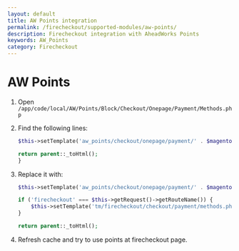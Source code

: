 ```yaml
---
layout: default
title: AW Points integration
permalink: /firecheckout/supported-modules/aw-points/
description: Firecheckout integration with AheadWorks Points
keywords: AW_Points
category: Firecheckout
---
```


# AW Points

 1. Open `/app/code/local/AW/Points/Block/Checkout/Onepage/Payment/Methods.php`
 2. Find the following lines:

    ```php
    $this->setTemplate('aw_points/checkout/onepage/payment/' . $magentoVersionTag . '/methods.phtml');

    return parent::_toHtml();
    }
    ```

 3. Replace it with:

    ```php
    $this->setTemplate('aw_points/checkout/onepage/payment/' . $magentoVersionTag . '/methods.phtml');

    if ('firecheckout' === $this->getRequest()->getRouteName()) {
        $this->setTemplate('tm/firecheckout/checkout/payment/methods.phtml');
    }

    return parent::_toHtml();
    ```

 4. Refresh cache and try to use points at firecheckout page.
